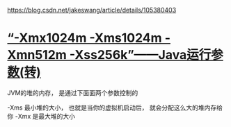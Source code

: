 https://blog.csdn.net/jakeswang/article/details/105380403

# [“-Xmx1024m -Xms1024m -Xmn512m -Xss256k”——Java运行参数(转)](https://www.cnblogs.com/chengxin1982/p/3818448.html)

JVM的堆的内存， 是通过下面面两个参数控制的 

-Xms 最小堆的大小， 也就是当你的虚拟机启动后， 就会分配这么大的堆内存给你 
-Xmx 是最大堆的大小 







